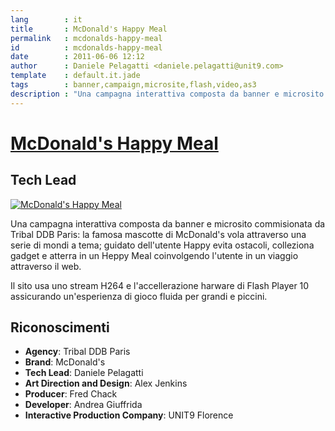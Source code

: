 ```yaml
---
lang        : it
title       : McDonald's Happy Meal
permalink   : mcdonalds-happy-meal
id          : mcdonalds-happy-meal
date        : 2011-06-06 12:12
author      : Daniele Pelagatti <daniele.pelagatti@unit9.com>
template    : default.it.jade
tags        : banner,campaign,microsite,flash,video,as3
description : "Una campagna interattiva composta da banner e microsito commisionata da Tribal DDB Paris"
---
```


# [McDonald's Happy Meal](http://www.unit9.com/project/mcdonalds-happy-meal) #
## Tech Lead ##

[![](#{base}img/happy_big.jpg "McDonald's Happy Meal")](http://www.unit9.com/project/mcdonalds-happy-meal)

Una campagna interattiva composta da banner e microsito commisionata da Tribal
DDB Paris: la famosa mascotte di McDonald's vola attraverso una serie di mondi
a tema; guidato dell'utente Happy evita ostacoli, colleziona gadget e atterra
in un Heppy Meal coinvolgendo l'utente in un viaggio attraverso il web.

Il sito usa uno stream H264 e l'accellerazione harware di Flash Player 10
assicurando un'esperienza di gioco fluida per grandi e piccini.

## Riconoscimenti ##

 * **Agency**: Tribal DDB Paris 
 * **Brand**: McDonald's 
 * **Tech Lead**: Daniele Pelagatti 
 * **Art Direction and Design**: Alex Jenkins 
 * **Producer**: Fred Chack 
 * **Developer**: Andrea Giuffrida 
 * **Interactive Production Company**: UNIT9 Florence

